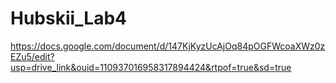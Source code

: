 # Hubskii_Lab4
https://docs.google.com/document/d/147KjKyzUcAjOq84pOGFWcoaXWz0zEZu5/edit?usp=drive_link&ouid=110937016958317894424&rtpof=true&sd=true
